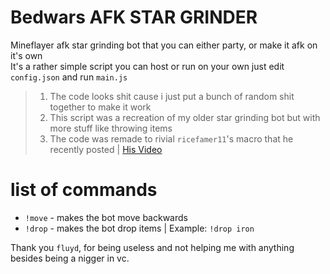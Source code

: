 # Bedwars AFK STAR GRINDER


Mineflayer afk star grinding bot that you can either party, or make it afk on it's own  
It's a rather simple script you can host or run on your own just edit `config.json` and run `main.js`
> 1. The code looks shit cause i just put a bunch of random shit together to make it work  
> 2. This script was a recreation of my older star grinding bot but with more stuff like throwing items
> 3. The code was remade to rivial `ricefamer11`'s macro that he recently posted | [His Video](https://www.youtube.com/watch?v=UaY8AoXOGkw)
# list of commands
- `!move` - makes the bot move backwards
- `!drop` - makes the bot drop items | Example: `!drop iron `

Thank you `fluyd`, for being useless and not helping me with anything besides being a nigger in vc.
